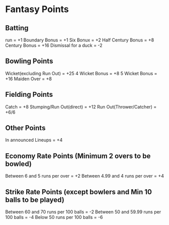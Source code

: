 # Fantasy Points
 
## Batting

run = +1
Boundary Bonus = +1
Six Bonux = +2
Half Century Bonus = +8
Century Bonus = +16
Dismissal for a duck = -2

## Bowling Points

Wicket(excluding Run Out) = +25
4 Wicket Bonus = +8
5 Wicket Bonus = +16
Maiden Over = +8

## Fielding Points 

Catch = +8
Stumping/Run Out(direct) = +12
Run Out(Thrower/Catcher) = +6/6

## Other Points 

In announced Lineups = +4

## Economy Rate Points (Minimum 2 overs to be bowled)

Between 6 and 5 runs per over = +2
Between 4.99 and 4 runs per over = +4

## Strike Rate Points (except bowlers and Min 10 balls to be played)

Between 60 and 70 runs per 100 balls = -2
Between 50 and 59.99 runs per 100 balls = -4
Below 50 runs per 100 balls = -6